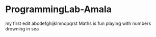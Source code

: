 # ProgrammingLab-Amala
my first edit
abcdefghijklmnopqrst
Maths is fun
playing with numbers
drowning in sea
